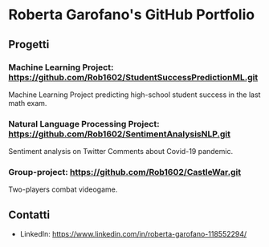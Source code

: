 # Roberta Garofano's GitHub Portfolio

## Progetti

### Machine Learning Project:      https://github.com/Rob1602/StudentSuccessPredictionML.git
Machine Learning Project predicting high-school student success in the last math exam. 

### Natural Language Processing Project:     https://github.com/Rob1602/SentimentAnalysisNLP.git 
Sentiment analysis on Twitter Comments about Covid-19 pandemic.

### Group-project:       https://github.com/Rob1602/CastleWar.git 
Two-players combat videogame.

## Contatti


- LinkedIn: https://www.linkedin.com/in/roberta-garofano-118552294/
